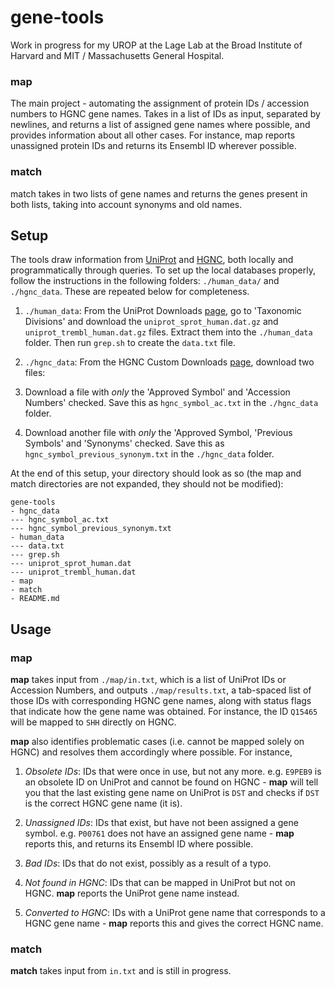 # gene-tools

Work in progress for my UROP at the Lage Lab at the Broad Institute of Harvard and MIT / Massachusetts General Hospital.

### map

The main project - automating the assignment of protein IDs / accession numbers to HGNC gene names. Takes in a list of IDs as input, separated by newlines, and returns a list of assigned gene names where possible, and provides information about all other cases. For instance, map reports unassigned protein IDs and returns its Ensembl ID wherever possible.

### match

match takes in two lists of gene names and returns the genes present in both lists, taking into account synonyms and old names. 

## Setup

The tools draw information from [UniProt](http://www.uniprot.org) and [HGNC](http://www.genenames.org), both locally and programmatically through queries. To set up the local databases properly, follow the instructions in the following folders: `./human_data/` and `./hgnc_data`. These are repeated below for completeness.

1. `./human_data`: From the UniProt Downloads [page](http://www.uniprot.org/downloads), go to 'Taxonomic Divisions' and download the `uniprot_sprot_human.dat.gz` and `uniprot_trembl_human.dat.gz` files. Extract them into the `./human_data` folder. Then run `grep.sh` to create the `data.txt` file.

2. `./hgnc_data`: From the HGNC Custom Downloads [page](http://www.genenames.org/cgi-bin/download), download two files:
  1. Download a file with _only_ the 'Approved Symbol' and 'Accession Numbers' checked. Save this as `hgnc_symbol_ac.txt` in the `./hgnc_data` folder.
  2. Download another file with _only_ the 'Approved Symbol, 'Previous Symbols' and 'Synonyms' checked. Save this as `hgnc_symbol_previous_synonym.txt` in the `./hgnc_data` folder.
  
At the end of this setup, your directory should look as so (the map and match directories are not expanded, they should not be modified):

```
gene-tools
- hgnc_data
--- hgnc_symbol_ac.txt
--- hgnc_symbol_previous_synonym.txt
- human_data
--- data.txt
--- grep.sh
--- uniprot_sprot_human.dat
--- uniprot_trembl_human.dat
- map
- match
- README.md
```

## Usage

### map

__map__ takes input from `./map/in.txt`, which is a list of UniProt IDs or Accession Numbers, and outputs `./map/results.txt`, a tab-spaced list of those IDs with corresponding HGNC gene names, along with status flags that indicate how the gene name was obtained. For instance, the ID `Q15465` will be mapped to `SHH` directly on HGNC. 

__map__ also identifies problematic cases (i.e. cannot be mapped solely on HGNC) and resolves them accordingly where possible. For instance, 

1. _Obsolete IDs_: IDs that were once in use, but not any more. e.g. `E9PEB9` is an obsolete ID on UniProt and cannot be found on HGNC - __map__ will tell you that the last existing gene name on UniProt is `DST` and checks if `DST` is the correct HGNC gene name (it is). 

2. _Unassigned IDs_: IDs that exist, but have not been assigned a gene symbol. e.g. `P00761` does not have an assigned gene name - __map__ reports this, and returns its Ensembl ID where possible.

3. _Bad IDs_: IDs that do not exist, possibly as a result of a typo.

4. _Not found in HGNC_: IDs that can be mapped in UniProt but not on HGNC. __map__ reports the UniProt gene name instead.

5. _Converted to HGNC_: IDs with a UniProt gene name that corresponds to a HGNC gene name - __map__ reports this and gives the correct HGNC name.

### match

__match__ takes input from `in.txt` and is still in progress.